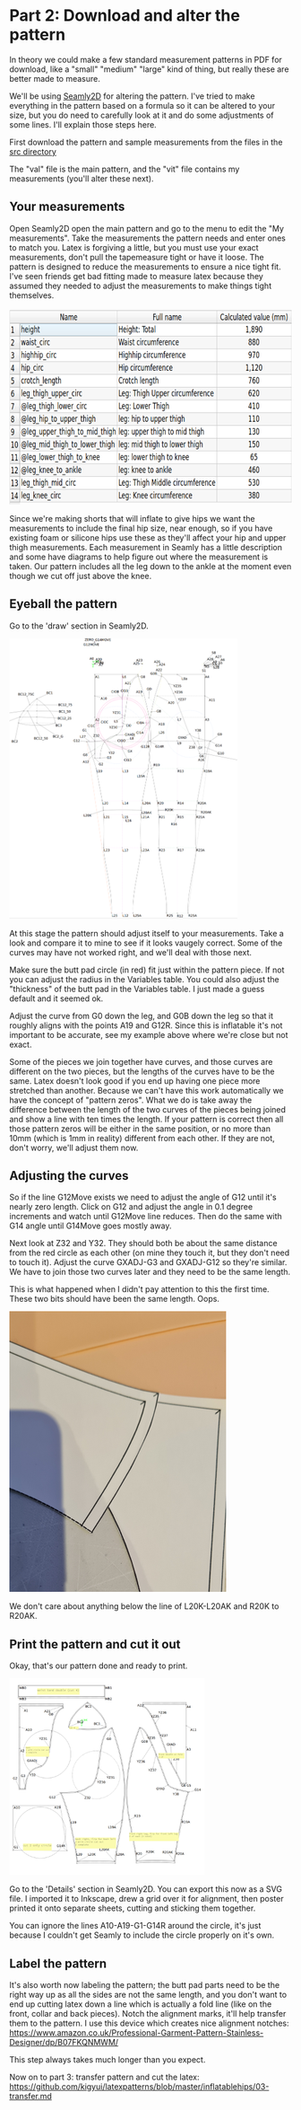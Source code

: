 # Part 2: Download and alter the pattern

In theory we could make a few standard measurement patterns in PDF for download, like a "small" "medium" "large" kind of thing,
but really these are better made to measure.

We'll be using [Seamly2D](https://github.com/FashionFreedom/Seamly2D) for altering the
pattern. I've tried to make everything in the pattern based on a
formula so it can be altered to your size, but you do need to
carefully look at it and do some adjustments of some lines. I'll
explain those steps here.

First download the pattern and sample measurements from the files in
the [src
directory](https://github.com/kigyui/latexpatterns/blob/master/inflatablehips/src/)

The "val" file is the main pattern, and the "vit" file contains my measurements (you'll alter these next).

## Your measurements

Open Seamly2D open the main pattern and go to the menu to edit the "My measurements". Take the
measurements the pattern needs and enter ones to match you.  Latex is
forgiving a little, but you must use your exact measurements, don't
pull the tapemeasure tight or have it loose. The pattern is designed
to reduce the measurements to ensure a nice tight fit.  I've seen
friends get bad fitting made to measure latex because they assumed
they needed to adjust the measurements to make things tight
themselves.

<img src="imgs/Screenshot_2025-05-07_10-38-07.png" height="350">

Since we're making shorts that will inflate to give hips we want the
measurements to include the final hip size, near enough, so if you
have existing foam or silicone hips use these as they'll affect your
hip and upper thigh measurements. Each measurement in Seamly has a little
description and some have diagrams to help figure out where the measurement
is taken. Our pattern includes all the leg down to the ankle at the moment
even though we cut off just above the knee.

## Eyeball the pattern

Go to the 'draw' section in Seamly2D.

<img src="imgs/Screenshot_2025-05-07_10-38-34.png" height="500">

At this stage the pattern should adjust itself to your
measurements. Take a look and compare it to mine to see if it looks
vaugely correct. Some of the curves may have not worked right, and
we'll deal with those next.

Make sure the butt pad circle (in red) fit just within the pattern
piece. If not you can adjust the radius in the Variables table. You
could also adjust the "thickness" of the butt pad in the Variables
table. I just made a guess default and it seemed ok.

Adjust the curve from G0 down the leg, and G0B down the leg so that it roughly
aligns with the points A19 and G12R. Since this is inflatable it's not important
to be accurate, see my example above where we're close but not exact.

Some of the pieces we join together have curves, and those curves are
different on the two pieces, but the lengths of the curves have to be
the same. Latex doesn't look good if you end up having one piece more
stretched than another. Because we can't have this work automatically
we have the concept of "pattern zeros". What we do is take away the
difference between the length of the two curves of the pieces being
joined and show a line with ten times the length. If your pattern is
correct then all those pattern zeros will be either in the same
position, or no more than 10mm (which is 1mm in reality) different
from each other. If they are not, don't worry, we'll adjust them now.

## Adjusting the curves

So if the line G12Move exists we need to adjust the angle of G12 until
it's nearly zero length. Click on G12 and adjust the angle in 0.1 degree
increments and watch until G12Move line reduces. Then do the same with
G14 angle until G14Move goes mostly away.

Next look at Z32 and Y32. They should both be about the same distance from
the red circle as each other (on mine they touch it, but they don't need to
touch it). Adjust the curve GXADJ-G3 and GXADJ-G12 so they're similar.  We
have to join those two curves later and they need to be the same length.

This is what happened when I didn't pay attention to this the first time.
These two bits should have been the same length. Oops.

<img src="imgs/20250425_193221.jpg" height="500">

We don't care about anything below the line of L20K-L20AK and R20K to R20AK.

## Print the pattern and cut it out

Okay, that's our pattern done and ready to print.

<img src="imgs/Screenshot_2025-05-07_10-52-42.png" height="350">

Go to the 'Details' section in Seamly2D. You can export this now as a
SVG file. I imported it to Inkscape, drew a grid over it for
alignment, then poster printed it onto separate sheets, cutting and
sticking them together.

You can ignore the lines A10-A19-G1-G14R around the circle, it's just because I couldn't get
Seamly to include the circle properly on it's own.

## Label the pattern

It's also worth now labeling the pattern; the butt pad parts need to
be the right way up as all the sides are not the same length, and you
don't want to end up cutting latex down a line which is actually a
fold line (like on the front, collar and back pieces). Notch the
alignment marks, it'll help transfer them to the pattern. I use this
device which creates nice alignment notches:
https://www.amazon.co.uk/Professional-Garment-Pattern-Stainless-Designer/dp/B07FKQNMWM/

This step always takes much longer than you expect.

Now on to part 3: transfer pattern and cut the latex: https://github.com/kigyui/latexpatterns/blob/master/inflatablehips/03-transfer.md
